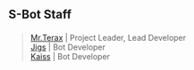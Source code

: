 ## S-Bot Staff<p>

> [Mr.Terax](https://github.com/MrTeraxYT/) | Project Leader, Lead Developer<br>
> [Jigs](https://github.com/heri0nd3) | Bot Developer<br>
> [Kaiss](https://github.com/heyimKaiss) | Bot Developer<br>
